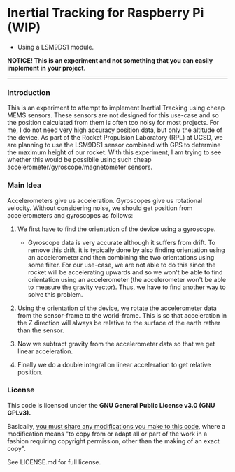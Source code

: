 # Inertial Tracking for Raspberry Pi (WIP)
- Using a LSM9DS1 module.

**NOTICE! This is an experiment and not something that you can easily implement in your project.**

---------------------------------------

### Introduction

This is an experiment to attempt to implement Inertial Tracking using cheap MEMS sensors. These sensors are not designed for this use-case and so the position calculated from them is often too noisy for most projects. For me, I do not need very high accuracy position data, but only the altitude of the device. As part of the Rocket Propulsion Laboratory (RPL) at UCSD, we are planning to use the LSM9DS1 sensor combined with GPS to determine the maximum height of our rocket. With this experiment, I am trying to see whether this would be possibile using such cheap accelerometer/gyroscope/magnetometer sensors.


### Main Idea

Accelerometers give us acceleration.
Gyroscopes give us rotational velocity.
Without considering noise, we should get position from accelerometers and gyroscopes as follows:

1. We first have to find the orientation of the device using a gyroscope.

    - Gyroscope data is very accurate although it suffers from drift. To remove this drift, it is typically done by also finding orientation using an accelerometer and then combining the two orientations using some filter. For our use-case, we are not able to do this since the rocket will be accelerating upwards and so we won't be able to find orientation using an accelerometer (the accelerometer won't be able to measure the gravity vector). Thus, we have to find another way to solve this problem.

2. Using the orientation of the device, we rotate the accelerometer data from the sensor-frame to the world-frame. This is so that acceleration in the Z direction will always be relative to the surface of the earth rather than the sensor.

3. Now we subtract gravity from the accelerometer data so that we get linear acceleration.

4. Finally we do a double integral on linear acceleration to get relative position.


### License

This code is licensed under the **GNU General Public License v3.0 (GNU GPLv3).**

Basically, <u>you must share any modifications you make to this code</u>, where a modification means "to copy from or adapt all or part of the work in a fashion requiring copyright permission, other than the making of an exact copy".

See LICENSE.md for full license.
